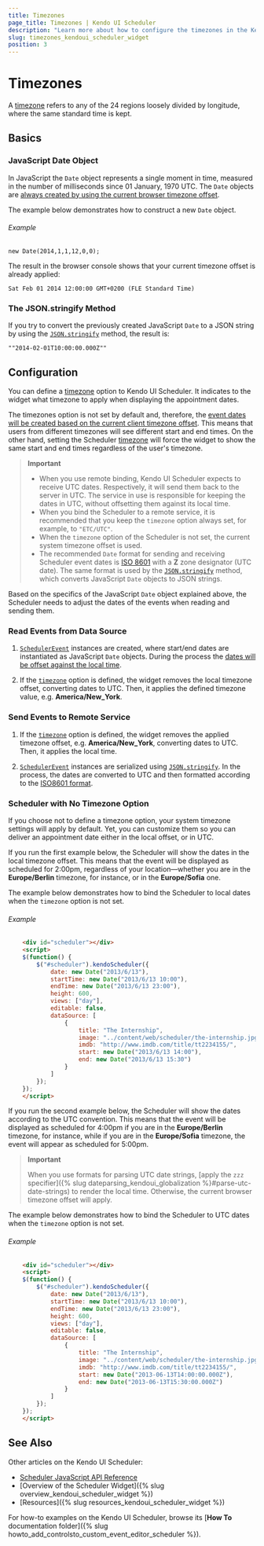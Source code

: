```yaml
---
title: Timezones
page_title: Timezones | Kendo UI Scheduler
description: "Learn more about how to configure the timezones in the Kendo UI Scheduler widget."
slug: timezones_kendoui_scheduler_widget
position: 3
---
```


# Timezones

A [timezone](http://www.timeanddate.com/time/time-zones.html) refers to any of the 24 regions loosely divided by longitude, where the same standard time is kept.

## Basics

### JavaScript Date Object

In JavaScript the `Date` object represents a single moment in time, measured in the number of milliseconds since 01 January, 1970 UTC. The `Date` objects are [always created by using the current browser timezone offset](http://www.ecma-international.org/ecma-262/6.0/#sec-localtime).

The example below demonstrates how to construct a new `Date` object.

###### Example

    new Date(2014,1,1,12,0,0);

The result in the browser console shows that your current timezone offset is already applied:

    Sat Feb 01 2014 12:00:00 GMT+0200 (FLE Standard Time)

### The JSON.stringify Method

If you try to convert the previously created JavaScript `Date` to a JSON string by using the [`JSON.stringify`](https://developer.mozilla.org/en-US/docs/Web/JavaScript/Reference/Global_Objects/JSON/stringify) method, the result is:

    ""2014-02-01T10:00:00.000Z""

## Configuration

You can define a [timezone](/api/javascript/ui/scheduler#configuration-timezone) option to Kendo UI Scheduler. It indicates to the widget what timezone to apply when displaying the appointment dates.

The timezones option is not set by default and, therefore, the [event dates will be created based on the current client timezone offset](#configuration-Scheduler). This means that users from different timezones will see different start and end times. On the other hand, setting the Scheduler [timezone](/api/javascript/ui/scheduler#configuration-timezone) will force the widget to show the same start and end times regardless of the user's timezone.

> **Important**  
> * When you use remote binding, Kendo UI Scheduler expects to receive UTC dates. Respectively, it will send them back to the server in UTC. The service in use is responsible for keeping the dates in UTC, without offsetting them against its local time.
> * When you bind the Scheduler to a remote service, it is recommended that you keep the `timezone` option always set, for example, to `"ETC/UTC"`.
> * When the `timezone` option of the Scheduler is not set, the current system timezone offset is used.
> * The recommended `Date` format for sending and receiving Scheduler event dates is [ISO 8601](https://en.wikipedia.org/wiki/ISO_8601) with a **Z** zone designator (UTC date). The same format is used by the [`JSON.stringify`](https://developer.mozilla.org/en-US/docs/Web/JavaScript/Reference/Global_Objects/JSON/stringify) method, which converts JavaScript `Date` objects to JSON strings.

Based on the specifics of the JavaScript `Date` object explained above, the Scheduler needs to adjust the dates of the events when reading and sending them.

### Read Events from Data Source

1.  [`SchedulerEvent`](/api/javascript/data/schedulerevent) instances are created, where start/end dates are instantiated as JavaScript `Date` objects. During the process the [dates will be offset against the local time](http://www.ecma-international.org/ecma-262/6.0/#sec-localtime).

2. If the [`timezone`](/api/javascript/ui/scheduler#configuration-timezone) option is defined, the widget removes the local timezone offset, converting dates to UTC. Then, it applies the defined timezone value, e.g. **America/New_York**.

### Send Events to Remote Service

1. If the [`timezone`](/api/javascript/ui/scheduler#configuration-timezone) option is defined, the widget removes the applied timezone offset, e.g. **America/New_York**, converting dates to UTC. Then, it applies the local time.

2. [`SchedulerEvent`](/api/javascript/data/schedulerevent) instances are serialized using [`JSON.stringify`](https://developer.mozilla.org/en-US/docs/Web/JavaScript/Reference/Global_Objects/JSON/stringify). In the process, the dates are converted to UTC and then formatted according to the [ISO8601 format](https://en.wikipedia.org/wiki/ISO_8601).

### Scheduler with No Timezone Option

If you choose not to define a timezone option, your system timezone settings will apply by default. Yet, you can customize them so you can deliver an appointment date either in the local offset, or in UTC.

If you run the first example below, the Scheduler will show the dates in the local timezone offset. This means that the event will be displayed as scheduled for 2:00pm, regardless of your location&mdash;whether you are in the **Europe/Berlin** timezone, for instance, or in the **Europe/Sofia** one.

The example below demonstrates how to bind the Scheduler to local dates when the `timezone` option is not set.

###### Example

````html
    <div id="scheduler"></div>
    <script>
    $(function() {
        $("#scheduler").kendoScheduler({
            date: new Date("2013/6/13"),
            startTime: new Date("2013/6/13 10:00"),
            endTime: new Date("2013/6/13 23:00"),
            height: 600,
            views: ["day"],
            editable: false,
            dataSource: [
                {
                    title: "The Internship",
                    image: "../content/web/scheduler/the-internship.jpg",
                    imdb: "http://www.imdb.com/title/tt2234155/",
                    start: new Date("2013/6/13 14:00"),
                    end: new Date("2013/6/13 15:30")
                }
            ]
        });
    });
    </script>
````

If you run the second example below, the Scheduler will show the dates according to the UTC convention. This means that the event will be displayed as scheduled for 4:00pm if you are in the **Europe/Berlin** timezone, for instance, while if you are in the **Europe/Sofia** timezone, the event will appear as scheduled for 5:00pm.  

> **Important**
>
> When you use formats for parsing UTC date strings, [apply the `zzz` specifier]({% slug dateparsing_kendoui_globalization %}#parse-utc-date-strings) to render the local time. Otherwise, the current browser timezone offset will apply.

The example below demonstrates how to bind the Scheduler to UTC dates when the `timezone` option is not set.

###### Example

````html
    <div id="scheduler"></div>
    <script>
    $(function() {
        $("#scheduler").kendoScheduler({
            date: new Date("2013/6/13"),
            startTime: new Date("2013/6/13 10:00"),
            endTime: new Date("2013/6/13 23:00"),
            height: 600,
            views: ["day"],
            editable: false,
            dataSource: [
                {
                    title: "The Internship",
                    image: "../content/web/scheduler/the-internship.jpg",
                    imdb: "http://www.imdb.com/title/tt2234155/",
                    start: new Date("2013-06-13T14:00:00.000Z"),
                    end: new Date("2013-06-13T15:30:00.000Z")
                }
            ]
        });
    });
    </script>
````

## See Also

Other articles on the Kendo UI Scheduler:

* [Scheduler JavaScript API Reference](/api/javascript/ui/scheduler)
* [Overview of the Scheduler Widget]({% slug overview_kendoui_scheduler_widget %})
* [Resources]({% slug resources_kendoui_scheduler_widget %})

For how-to examples on the Kendo UI Scheduler, browse its [**How To** documentation folder]({% slug howto_add_controlsto_custom_event_editor_scheduler %}).
